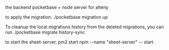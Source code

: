 the backend pocketbase + node server for atteny

to apply the migration: ./pocketbase migration up

To cleanup the local migrations history from the deleted migrations, you can run ./pocketbase migrate history-sync

to start the sheet-server, pm2 start npm --name "sheet-server" -- start